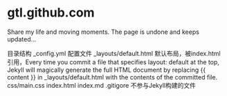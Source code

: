 # gtl.github.com
Share my life and moving moments.
The page is undone and keeps updated...

目录结构
_config.yml 配置文件
_layouts/default.html 默认布局，被index.html引用，Every time you commit a file that specifies layout: default at the top, Jekyll will magically generate the full HTML document by replacing {{ content }} in _layouts/default.html with the contents of the committed file. 
css/main.css
index.html
index.md
.gitigore 不参与Jekyll构建的文件
